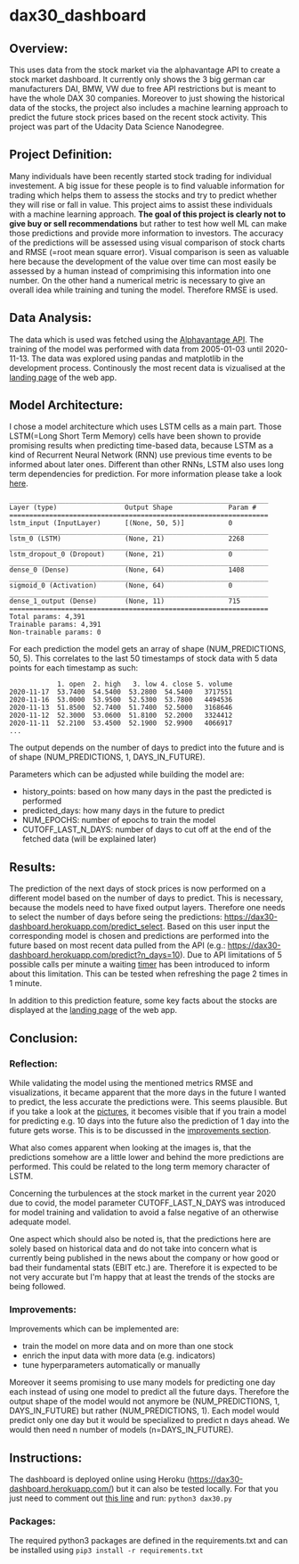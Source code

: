 # dax30_dashboard

## Overview:
This uses data from the stock market via the alphavantage API to create a stock market dashboard. 
It currently only shows the 3 big german car manufacturers DAI, BMW, VW due to free API restrictions but is meant to have the whole DAX 30 companies. Moreover to just showing the historical data of the stocks, the project also includes a machine learning approach to predict the future stock prices based on the recent stock activity.
This project was part of the Udacity Data Science Nanodegree.

## Project Definition:
Many individuals have been recently started stock trading for individual investement. A big issue for these people is to find valuable information for trading which helps them to assess the stocks and try to predict whether they will rise or fall in value. 
This project aims to assist these individuals with a machine learning approach. **The goal of this project is clearly not to give buy or sell recommendations** but rather to test how well ML can make those predictions and provide more information to investors. 
The accuracy of the predictions will be assessed using visual comparison of stock charts and RMSE (=root mean square error). Visual comparison is seen as valuable here because the development of the value over time can most easily be assessed by a human instead of comprimising this information into one number. On the other hand a numerical metric is necessary to give an overall idea while training and tuning the model. Therefore RMSE is used.

## Data Analysis:
The data which is used was fetched using the [Alphavantage API](https://www.alphavantage.co/). The training of the model was performed with data from 2005-01-03 until 2020-11-13. The data was explored using pandas and matplotlib in the development process. Continously the most recent data is vizualised at the [landing page](https://dax30-dashboard.herokuapp.com/) of the web app.



## Model Architecture:
I chose a model architecture which uses LSTM cells as a main part. Those LSTM(=Long Short Term Memory) cells have been shown to provide promising results when predicting time-based data, because LSTM as a kind of Recurrent Neural Network (RNN) use previous time events to be informed about later ones. Different than other RNNs, LSTM also uses long term dependencies for prediction. For more information please take a look [here](https://colah.github.io/posts/2015-08-Understanding-LSTMs/).
```
_________________________________________________________________
Layer (type)                 Output Shape              Param #   
=================================================================
lstm_input (InputLayer)      [(None, 50, 5)]           0         
_________________________________________________________________
lstm_0 (LSTM)                (None, 21)                2268      
_________________________________________________________________
lstm_dropout_0 (Dropout)     (None, 21)                0         
_________________________________________________________________
dense_0 (Dense)              (None, 64)                1408      
_________________________________________________________________
sigmoid_0 (Activation)       (None, 64)                0         
_________________________________________________________________
dense_1_output (Dense)       (None, 11)                715       
=================================================================
Total params: 4,391
Trainable params: 4,391
Non-trainable params: 0
```

For each prediction the model gets an array of shape (NUM_PREDICTIONS, 50, 5). This correlates to the last 50 timestamps of stock data with 5 data points for each timestamp as such:
```
            1. open  2. high   3. low 4. close 5. volume
2020-11-17  53.7400  54.5400  53.2800  54.5400   3717551
2020-11-16  53.0000  53.9500  52.5300  53.7800   4494536
2020-11-13  51.8500  52.7400  51.7400  52.5000   3168646
2020-11-12  52.3000  53.0600  51.8100  52.2000   3324412
2020-11-11  52.2100  53.4500  52.1900  52.9900   4066917
...
```
The output depends on the number of days to predict into the future and is of shape (NUM_PREDICTIONS, 1, DAYS_IN_FUTURE).

Parameters which can be adjusted while building the model are:
- history_points: based on how many days in the past the predicted is performed
- predicted_days: how many days in the future to predict
- NUM_EPOCHS: number of epochs to train the model
- CUTOFF_LAST_N_DAYS: number of days to cut off at the end of the fetched data (will be explained later)


## Results:
The prediction of the next days of stock prices is now performed on a different model based on the number of days to predict. This is necessary, because the models need to have fixed output layers. Therefore one needs to select the number of days before seing the predictions: https://dax30-dashboard.herokuapp.com/predict_select. Based on this user input the corresponding model is chosen and predictions are performed into the future based on most recent data pulled from the API (e.g.: https://dax30-dashboard.herokuapp.com/predict?n_days=10). 
Due to API limitations of 5 possible calls per minute a waiting [timer](https://github.com/jpthewes/dax30_dashboard/blob/master/dax30/templates/timer.html) has been introduced to inform about this limitation. This can be tested when refreshing the page 2 times in 1 minute.

In addition to this prediction feature, some key facts about the stocks are displayed at the [landing page](https://dax30-dashboard.herokuapp.com/) of the web app.

## Conclusion:
### Reflection:
While validating the model using the mentioned metrics RMSE and visualizations, it became apparent that the more days in the future I wanted to predict, the less accurate the predictions were. This seems plausible. But if you take a look at the [pictures](https://github.com/jpthewes/dax30_dashboard/tree/master/images/), it becomes visible that if you train a model for predicting e.g. 10 days into the future also the prediction of 1 day into the future gets worse. This is to be discussed in the [improvements section](#Instructions:).

What also comes apparent when looking at the images is, that the predictions somehow are a little lower and behind the more predictions are performed. This could be related to the long term memory character of LSTM.

Concerning the turbulences at the stock market in the current year 2020 due to covid, the model parameter CUTOFF_LAST_N_DAYS was introduced for model training and validation to avoid a false negative of an otherwise adequate model.

One aspect which should also be noted is, that the predictions here are solely based on historical data and do not take into concern what is currently being published in the news about the company or how good or bad their fundamental stats (EBIT etc.) are. Therefore it is expected to be not very accurate but I'm happy that at least the trends of the stocks are being followed. 


### Improvements:
Improvements which can be implemented are:
- train the model on more data and on more than one stock
- enrich the input data with more data (e.g. indicators)
- tune hyperparameters automatically or manually

Moreover it seems promising to use many models for predicting one day each instead of using one model to predict all the future days. Therefore the output shape of the model would not anymore be (NUM_PREDICTIONS, 1, DAYS_IN_FUTURE) but rather (NUM_PREDICTIONS, 1). Each model would predict only one day but it would be specialized to predict n days ahead. We would then need n number of models (n=DAYS_IN_FUTURE). 



## Instructions:
The dashboard is deployed online using Heroku (https://dax30-dashboard.herokuapp.com/) but it can also be tested locally.
For that you just need to comment out [this line](https://github.com/jpthewes/dax30_dashboard/blob/04c67dc7844b55e76fcfe6b789c94c0970ddda40/dax30.py#L3) and run:
```python3 dax30.py```
### Packages:
The required python3 packages are defined in the requirements.txt and can be installed using 
```pip3 install -r requirements.txt```